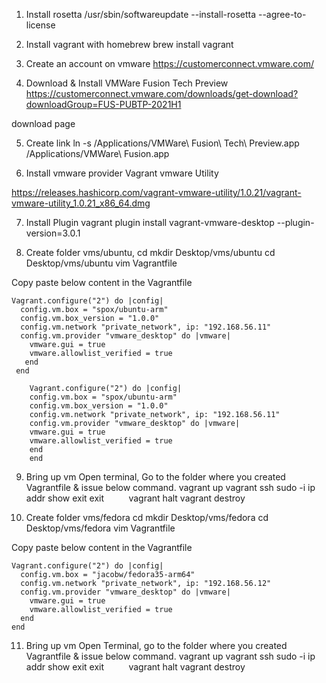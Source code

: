 1. Install rosetta
	/usr/sbin/softwareupdate --install-rosetta --agree-to-license
	
2. Install vagrant with homebrew
	brew install vagrant
	
3. Create an account on vmware
	https://customerconnect.vmware.com/
	
4. Download & Install VMWare Fusion Tech Preview
https://customerconnect.vmware.com/downloads/get-download?downloadGroup=FUS-PUBTP-2021H1

download page

5. Create link
       ln -s /Applications/VMWare\ Fusion\ Tech\ Preview.app /Applications/VMWare\ Fusion.app

6. Install vmware provider
	Vagrant vmware Utility

https://releases.hashicorp.com/vagrant-vmware-utility/1.0.21/vagrant-vmware-utility_1.0.21_x86_64.dmg

7. Install Plugin
	vagrant plugin install vagrant-vmware-desktop --plugin-version=3.0.1


8. Create folder vms/ubuntu, 
  cd
  mkdir Desktop/vms/ubuntu
  cd Desktop/vms/ubuntu
  vim Vagrantfile
 
 Copy paste  below content in the Vagrantfile
```
Vagrant.configure("2") do |config| 
  config.vm.box = "spox/ubuntu-arm" 
  config.vm.box_version = "1.0.0"
  config.vm.network "private_network", ip: "192.168.56.11"
  config.vm.provider "vmware_desktop" do |vmware|
    vmware.gui = true
    vmware.allowlist_verified = true
   end
 end
```  
		Vagrant.configure("2") do |config|
		config.vm.box = "spox/ubuntu-arm"
		config.vm.box_version = "1.0.0"
		config.vm.network "private_network", ip: "192.168.56.11"
		config.vm.provider "vmware_desktop" do |vmware|
		vmware.gui = true
		vmware.allowlist_verified = true
		end
		end

9. Bring up vm
	Open terminal, Go to the folder where you created Vagrantfile & issue below command.
	vagrant up
	vagrant ssh
         sudo -i
         ip addr show
	exit
         exit
         vagrant halt
	vagrant destroy
	
10. Create folder vms/fedora
    cd
    mkdir Desktop/vms/fedora
    cd Desktop/vms/fedora
    vim Vagrantfile
 
 Copy paste  below content in the Vagrantfile
  ```
Vagrant.configure("2") do |config| 
    config.vm.box = "jacobw/fedora35-arm64" 
    config.vm.network "private_network", ip: "192.168.56.12"
    config.vm.provider "vmware_desktop" do |vmware|
      vmware.gui = true
      vmware.allowlist_verified = true
    end
  end
  ```

11. Bring up vm
	Open Terminal, go to the folder where you created Vagrantfile & issue below command.
	vagrant up
	vagrant ssh
         sudo -i
         ip addr show
	exit
         exit
         vagrant halt
	vagrant destroy


